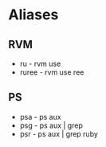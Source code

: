 # Aliases

## RVM
* ru - rvm use
* ruree - rvm use ree

## PS
* psa - ps aux
* psg - ps aux | grep
* psr - ps aux | grep ruby


